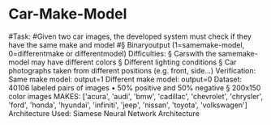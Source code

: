 # Car-Make-Model
#Task:
#Given two car images, the developed system must check if they have the same make and model 
#§ Binaryoutput (1=samemake-model, 0=differentmake or differentmodel) 
 Difficulties:
 § Carswith the samemake-model may have different colors 
 § Different lighting conditions 
 § Car photographs taken from different positions (e.g. front, side…)
 Verification:
Same make model: output=1
Different make model: output=0
Dataset:
40106 labeled pairs of images 
• 50% positive and 50% negative § 200x150 color images 
MAKES: 
['acura', 'audi', 'bmw', 'cadillac', 'chevrolet', 'chrysler', 'ford', 'honda', 'hyundai', 'infiniti', 'jeep', 'nissan', 'toyota', 'volkswagen']
Architecture Used:
Siamese Neural Network Architecture
